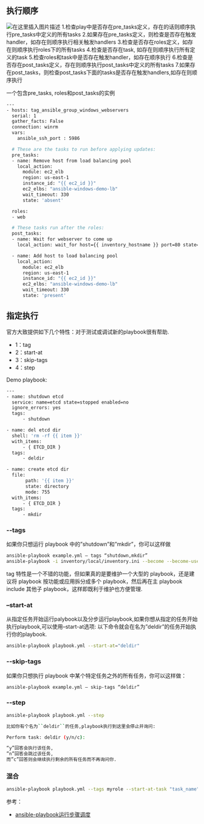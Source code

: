 
##  执行顺序
![在这里插入图片描述](https://i-blog.csdnimg.cn/blog_migrate/386581b76ade6f08e80768beb8a730c6.png)
1.检查play中是否存在pre_tasks定义，存在的话则顺序执行pre_tasks中定义的所有tasks
2.如果存在pre_tasks定义，则检查是否存在触发handler，如存在则顺序执行相关触发handlers
3.检查是否存在roles定义，如存在则顺序执行roles下的所有tasks
4.检查是否存在task, 如存在则顺序执行所有定义的task
5.检查roles和task中是否存在触发handler，如存在顺序执行
6.检查是否存在post_tasks定义，存在则顺序执行post_tasks中定义的所有tasks
7.如果存在post_tasks，则检查post_tasks下面的tasks是否存在触发handlers,如存在则顺序执行

一个包含pre_tasks, roles和post_tasks的实例

```bash
---
- hosts: tag_ansible_group_windows_webservers
  serial: 1
  gather_facts: False
  connection: winrm
  vars:
    ansible_ssh_port : 5986

  # These are the tasks to run before applying updates:
  pre_tasks:
  - name: Remove host from load balancing pool
    local_action:
      module: ec2_elb
      region: us-east-1
      instance_id: "{{ ec2_id }}"
      ec2_elbs: "ansible-windows-demo-lb"
      wait_timeout: 330
      state: 'absent'

  roles:
  - web

  # These tasks run after the roles:
  post_tasks:
  - name: Wait for webserver to come up
    local_action: wait_for host={{ inventory_hostname }} port=80 state=started timeout=80

  - name: Add host to load balancing pool
    local_action:
      module: ec2_elb
      region: us-east-1
      instance_id: "{{ ec2_id }}"
      ec2_elbs: "ansible-windows-demo-lb"
      wait_timeout: 330
      state: 'present'


```
##  指定执行
官方大致提供如下几个特性：对于测试或调试新的playbook很有帮助.
- 1：tag
- 2：start-at
- 3：skip-tags
- 4：step

Demo playbook:

```bash
---
- name: shutdown etcd
  service: name=etcd state=stopped enabled=no
  ignore_errors: yes
  tags:
      - shutdown

- name: del etcd dir
  shell: 'rm -rf {{ item }}'
  with_items:
      - { ETCD_DIR }
  tags:
      - deldir

- name: create etcd dir
  file:
       path: '{{ item }}'
       state: directory
       mode: 755
  with_items:
      - { ETCD_DIR }
  tags:
      - mkdir
```

### --tags
如果你只想运行 playbook 中的”shutdown”和”mkdir”，你可以这样做

```bash
ansible-playbook example.yml – tags “shutdown,mkdir”
ansible-playbook -i inventory/local/inventory.ini --become --become-user=root cluster.yml --tags  etchosts
```
tag 特性是一个不错的功能，但如果真的是要维护一个大型的 playbook，还是建议将 playbook 按功能或应用拆分成多个 playbook，然后再在主 playbook include 其他子 playbook，这样即既利于维护也方便管理.


### –start-at
从指定任务开始运行palybook以及分步运行playbook,如果你想从指定的任务开始执行playbook,可以使用–start-at选项:
以下命令就会在名为”deldir”的任务开始执行你的playbook.

```bash
ansible-playbook playbook.yml --start-at="deldir"
```
###  --skip-tags 
如果你只想执行 playbook 中某个特定任务之外的所有任务，你可以这样做：

```bash
ansible-playbook example.yml – skip-tags “deldir”
```
###  --step

```bash
ansible-playbook playbook.yml --step

比如你有个名为``deldir``的任务,playbook执行到这里会停止并询问:

Perform task: deldir (y/n/c):

“y”回答会执行该任务,
”n”回答会跳过该任务,
而”c”回答则会继续执行剩余的所有任务而不再询问你.
```


###  混合

```bash
ansible-playbook playbook.yml --tags myrole --start-at-task "task_name"
```

参考：
- [ansible-playbook运行步骤调度](https://blog.51cto.com/michaelkang/2415453)
